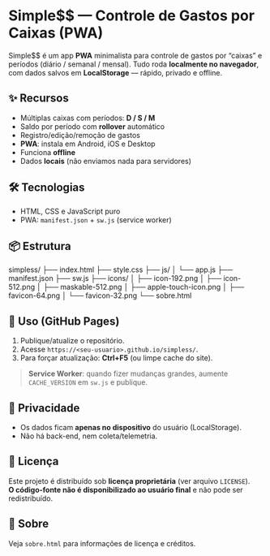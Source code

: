 # Simple$$ — Controle de Gastos por Caixas (PWA)

Simple$$ é um app **PWA** minimalista para controle de gastos por “caixas” e períodos (diário / semanal / mensal). Tudo roda **localmente no navegador**, com dados salvos em **LocalStorage** — rápido, privado e offline.

## ✨ Recursos
- Múltiplas caixas com períodos: **D / S / M**
- Saldo por período com **rollover** automático
- Registro/edição/remoção de gastos
- **PWA**: instala em Android, iOS e Desktop
- Funciona **offline**
- Dados **locais** (não enviamos nada para servidores)

## 🛠 Tecnologias
- HTML, CSS e JavaScript puro
- PWA: `manifest.json` + `sw.js` (service worker)

## 📦 Estrutura

simpless/
├── index.html
├── style.css
├── js/
│ └── app.js
├── manifest.json
├── sw.js
├── icons/
│ ├── icon-192.png
│ ├── icon-512.png
│ ├── maskable-512.png
│ ├── apple-touch-icon.png
│ ├── favicon-64.png
│ └── favicon-32.png
└── sobre.html


## 🚀 Uso (GitHub Pages)
1. Publique/atualize o repositório.
2. Acesse `https://<seu-usuario>.github.io/simpless/`.
3. Para forçar atualização: **Ctrl+F5** (ou limpe cache do site).

> **Service Worker**: quando fizer mudanças grandes, aumente `CACHE_VERSION` em `sw.js` e publique.

## 🔐 Privacidade
- Os dados ficam **apenas no dispositivo** do usuário (LocalStorage).
- Não há back-end, nem coleta/telemetria.

## 🧾 Licença
Este projeto é distribuído sob **licença proprietária** (ver arquivo `LICENSE`).  
**O código-fonte não é disponibilizado ao usuário final** e não pode ser redistribuído.

## 📄 Sobre
Veja `sobre.html` para informações de licença e créditos.
